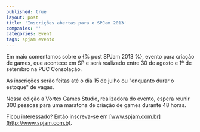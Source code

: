 ```yaml
---
published: true
layout: post
title: 'Inscrições abertas para o SPJam 2013'
companies: ''
categories: Event
tags: spjam evento
---
```

Em maio comentamos sobre o {% post SPJam 2013 %}, evento para cria&#231;&#227;o de games, que acontece em SP e ser&#225; realizado entre 30 de agosto e 1&#186; de setembro na PUC Consola&#231;&#227;o.
 
As inscri&#231;&#245;es ser&#227;o feitas at&#233; o dia 15 de julho ou &quot;enquanto durar o estoque&quot; de vagas.

Nessa edi&#231;&#227;o a Vortex Games Studio, realizadora do evento, espera reunir 300 pessoas para uma maratona de cria&#231;&#227;o de games durante 48 horas.
 
Ficou interessado? Ent&#227;o inscreva-se em [www.spjam.com.br](http://www.spjam.com.b).
